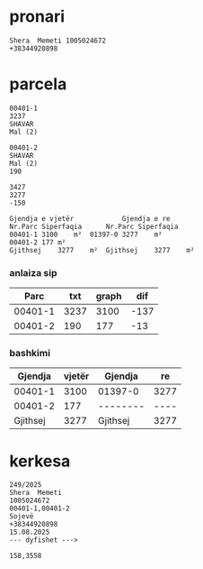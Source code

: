 # pronari

```
Shera  Memeti 1005024672
+38344920898

```

# parcela
```
00401-1
3237
SHAVAR
Mal (2)

00401-2
SHAVAR
Mal (2)
190

3427
3277
-150

Gjendja e vjetër			Gjendja e re		
Nr.Parc	Siperfaqia		Nr.Parc	Siperfaqia	
00401-1	3100	m²	01397-0	3277	m²
00401-2	177	m²			
Gjithsej	3277	m²	Gjithsej	3277	m²

```
### anlaiza sip 

| Parc | txt | graph | dif |
| --------------- | --------------- | --------------- | --------------- |
| 00401-1 | 3237 | 3100 | -137 |
| 00401-2 | 190 |  177 | -13 |

### bashkimi

| Gjendja | vjetër | Gjendja | re |
| --------------- | --------------- | --------------- | --------------- |
| 00401-1 | 3100 | 01397-0 | 3277 |
| 00401-2 | 177 | -------- | ---- |
| Gjithsej | 3277 | Gjithsej | 3277 |

# kerkesa

```
249/2025
Shera  Memeti 
1005024672
00401-1,00401-2
Sojevë
+38344920898
15.08.2025
--- dyfishet --->

158,3558

```

